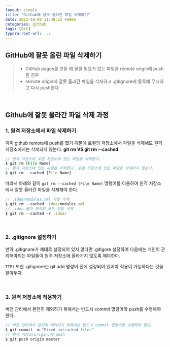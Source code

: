 ```yaml
---
layout: single
title: "Github에 잘못 올라간 파일 삭제하기"
date: 2022-10-08 11:40:22 +0900
categories: github
tags: [Git]
typora-root-url: ../
---
```



## GitHub에 잘못 올린 파일 삭제하기
> - GitHub pages를 만들 때 올릴 필요가 없는 파일을 remote origin에 push한 경우
> - remote origin에 잘못 올라간 파일을 삭제하고 .gitignore에 등록해 무시하고 다시 push한다

<br>

## Github에 잘못 올라간 파일 삭제 과정
### 1. 원격 저장소에서 파일 삭제하기

이미 github remote에 push를 했기 때문에 로컬의 저장소에서 파일을 삭제해도 원격 저장소에서는 삭제되지 않는다.
**git rm VS git rm --cached**
~~~javascript
// 원격 저장소와 로컬 저장소에 있는 파일을 삭제한다.
$ git rm [File Name]
// 원격 저장소에 있는 파일을 삭제한다. 로컬 저장소에 있는 파일은 삭제하지 않는다.
$ git rm --cached [File Name]
~~~

따라서 아래와 같이 `git rm --cached [File Name]` 명령어를 이용하여 원격 저장소에서 잘못 올라간 파일을 삭제해야 한다.

~~~javascript
// .idea/modules.xml 파일 삭제
$ git rm --cached .idea/modules.xml
// .idea 폴더 하위의 모든 파일 삭제 
$ git rm --cached -r .idea/
~~~

<br>

### 2. .gitignore 설정하기
만약 .gitignore가 제대로 설정되어 있지 않다면 .gitigore 설정하여 다음에는 개인이 관리해야되는 파일들이 원격 저장소에 올라가지 않도록 해야한다. 

`TIP)` 또한 .gitignore는 git add 명령어 전에 설정되어 있어야 적용이 가능하다는 것을 알아두자.

<br>

### 3. 원격 저장소에 적용하기
버전 관리에서 완전히 제외하기 위해서는 반드시 commit 명령어와 push를 수행해야 한다.

~~~javascript
// 버전 관리에서 완전히 제외하기 위해서는 반드시 commit 명령어를 수행해야 한다.
$ git commit -m "Fixed untracked files"
// 원격 저장소(origin)에 push
$ git push origin master
~~~

<br>